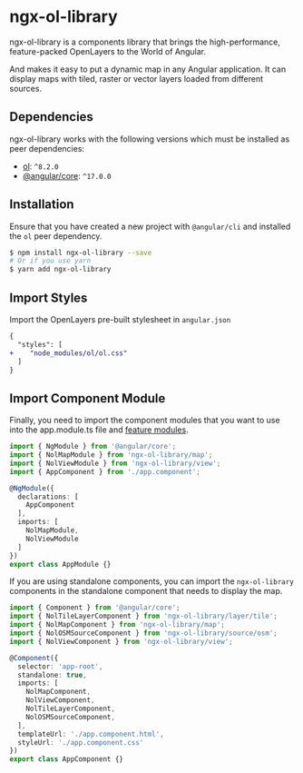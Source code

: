 # ngx-ol-library

ngx-ol-library is a components library that brings the high-performance, feature-packed OpenLayers to the World of Angular. 

And makes it easy to put a dynamic map in any Angular application. It can display maps with tiled, raster or vector layers loaded from different sources.

## Dependencies
ngx-ol-library works with the following versions which must be installed as peer dependencies:
* [ol](https://github.com/openlayers/openlayers): `^8.2.0`
* [@angular/core](https://github.com/angular/angular): `^17.0.0`

## Installation

Ensure that you have created a new project with `@angular/cli` and installed the `ol` peer dependency.

```bash
$ npm install ngx-ol-library --save
# Or if you use yarn
$ yarn add ngx-ol-library
```

## Import Styles

Import the OpenLayers pre-built stylesheet in `angular.json`

```diff
{
  "styles": [
+    "node_modules/ol/ol.css"
  ]
}
```

## Import Component Module

Finally, you need to import the component modules that you want to use into the app.module.ts file and [feature modules](https://angular.io/guide/feature-modules).

```ts
import { NgModule } from '@angular/core';
import { NolMapModule } from 'ngx-ol-library/map';
import { NolViewModule } from 'ngx-ol-library/view';
import { AppComponent } from './app.component';

@NgModule({
  declarations: [
    AppComponent
  ],
  imports: [
    NolMapModule,
    NolViewModule
  ]
})
export class AppModule {}
```

If you are using standalone components, you can import the `ngx-ol-library` components in the standalone component that needs to display the map.

```ts
import { Component } from '@angular/core';
import { NolTileLayerComponent } from 'ngx-ol-library/layer/tile';
import { NolMapComponent } from 'ngx-ol-library/map';
import { NolOSMSourceComponent } from 'ngx-ol-library/source/osm';
import { NolViewComponent } from 'ngx-ol-library/view';

@Component({
  selector: 'app-root',
  standalone: true,
  imports: [
    NolMapComponent,
    NolViewComponent,
    NolTileLayerComponent,
    NolOSMSourceComponent,
  ],
  templateUrl: './app.component.html',
  styleUrl: './app.component.css'
})
export class AppComponent {}
```
